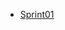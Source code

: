 - [Sprint01](https://unipe-my.sharepoint.com/:v:/g/personal/jharvy_cadillo_t_uni_pe/Ecfl0gS8UTJDseDHPMlWP2EB6EI_r_7aA7VyYIEI87fn9g?nav=eyJyZWZlcnJhbEluZm8iOnsicmVmZXJyYWxBcHAiOiJPbmVEcml2ZUZvckJ1c2luZXNzIiwicmVmZXJyYWxBcHBQbGF0Zm9ybSI6IldlYiIsInJlZmVycmFsTW9kZSI6InZpZXciLCJyZWZlcnJhbFZpZXciOiJNeUZpbGVzTGlua0NvcHkifX0&e=yhvNd0)

